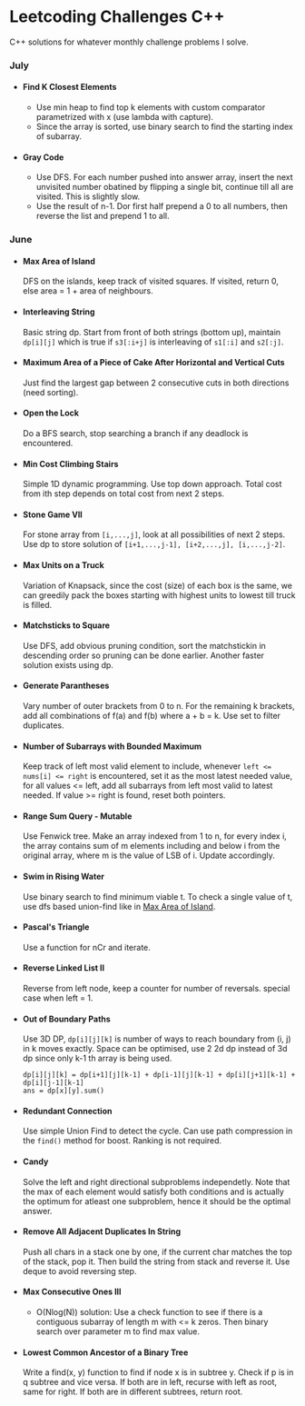 # Leetcoding Challenges C++

C++ solutions for whatever monthly challenge problems I solve.

### July

- #### Find K Closest Elements
    - Use min heap to find top k elements with custom comparator parametrized with x (use lambda with capture).
    - Since the array is sorted, use binary search to find the starting index of subarray.

- #### Gray Code
    - Use DFS. For each number pushed into answer array, insert the next unvisited number obatined by flipping a single bit, continue till all are visited. This is slightly slow.
    - Use the result of n-1. Dor first half prepend a 0 to all numbers, then reverse the list and prepend 1 to all. 

### June

- #### Max Area of Island
    DFS on the islands, keep track of visited squares. If visited, return 0, else area = 1 + area of neighbours.

- #### Interleaving String
    Basic string dp. Start from front of both strings (bottom up), maintain ```dp[i][j]``` which is true if ```s3[:i+j]``` is interleaving of ```s1[:i]``` and ```s2[:j]```.

- #### Maximum Area of a Piece of Cake After Horizontal and Vertical Cuts
    Just find the largest gap between 2 consecutive cuts in both directions (need sorting).

- #### Open the Lock
    Do a BFS search, stop searching a branch if any deadlock is encountered.

- #### Min Cost Climbing Stairs
    Simple 1D dynamic programming. Use top down approach. Total cost from ith step depends on total cost from next 2 steps.

- #### Stone Game VII
    For stone array from ```[i,...,j]```, look at all possibilities of next 2 steps. Use dp to store solution of ```[i+1,...,j-1], [i+2,...,j], [i,...,j-2]```.

- #### Max Units on a Truck
    Variation of Knapsack, since the cost (size) of each box is the same, we can greedily pack the boxes starting with highest units to lowest till truck is filled.

- #### Matchsticks to Square
    Use DFS, add obvious pruning condition, sort the matchstickin in descending order so pruning can be done earlier. Another faster solution exists using dp.

- #### Generate Parantheses
    Vary number of outer brackets from 0 to n. For the remaining k brackets, add all combinations of f(a) and f(b) where a + b = k. Use set to filter duplicates.

- #### Number of Subarrays with Bounded Maximum
    Keep track of left most valid element to include, whenever ```left <= nums[i] <= right``` is encountered, set it as the most latest needed value, for all values <= left, add all subarrays from left most valid to latest needed. If value >= right is found, reset both pointers.

- #### Range Sum Query - Mutable
    Use Fenwick tree. Make an array indexed from 1 to n, for every index i, the array contains sum of m elements including and below i from the original array, where m is the value of LSB of i. Update accordingly.

- #### Swim in Rising Water
    Use binary search to find minimum viable t. To check a single value of t, use dfs based union-find like in [Max Area of Island](https://leetcode.com/problems/max-area-of-island/).

- #### Pascal's Triangle
    Use a function for nCr and iterate.

- #### Reverse Linked List II
    Reverse from left node, keep a counter for number of reversals. special case when left = 1.


- #### Out of Boundary Paths
    Use 3D DP, ```dp[i][j][k]``` is number of ways to reach boundary from (i, j) in k moves exactly. Space can be optimised, use 2 2d dp instead of 3d dp since only k-1 th array is being used. 
    
    ```
    dp[i][j][k] = dp[i+1][j][k-1] + dp[i-1][j][k-1] + dp[i][j+1][k-1] + dp[i][j-1][k-1]
    ans = dp[x][y].sum()
    ```

- #### Redundant Connection
    Use simple Union Find to detect the cycle. Can use path compression in the ```find()``` method for boost. Ranking is not required.

- #### Candy
    Solve the left and right directional subproblems independetly. Note that the max of each element would satisfy both conditions and is actually the optimum for atleast one subproblem, hence it should be the optimal answer.

- #### Remove All Adjacent Duplicates In String
    Push all chars in a stack one by one, if the current char matches the top of the stack, pop it. Then build the string from stack and reverse it. Use deque to avoid reversing step.

- #### Max Consecutive Ones III
    - O(Nlog(N)) solution: Use a check function to see if there is a contiguous subarray of length m with <= k zeros. Then binary search over parameter m to find max value.

- #### Lowest Common Ancestor of a Binary Tree
    Write a find(x, y) function to find if node x is in subtree y. Check if p is in q subtree and vice versa. If both are in left, recurse with left as root, same for right. If both are in different subtrees, return root.
